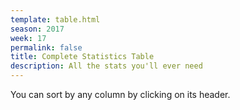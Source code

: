 ```yaml
---
template: table.html
season: 2017
week: 17
permalink: false
title: Complete Statistics Table
description: All the stats you'll ever need
---
```


You can sort by any column by clicking on its header.

